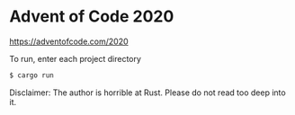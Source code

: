 # Advent of Code 2020

https://adventofcode.com/2020

To run, enter each project directory

```bash
$ cargo run
```

Disclaimer: The author is horrible at Rust. Please do not read too deep into it.
